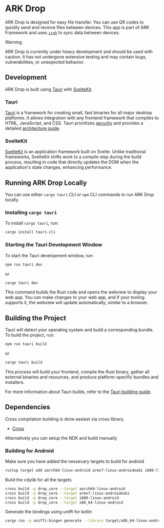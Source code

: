 # ARK Drop

ARK Drop is designed for easy file transfer. You can use QR codes to quickly send and receive files between devices. This app is part of ARK Framework and uses [`iroh`](https://iroh.computer/docs) to sync data between devices.

> [!WARNING]
> ARK Drop is currently under heavy development and should be used with caution. It has not undergone extensive testing and may contain bugs, vulnerabilities, or unexpected behavior.

## Development

ARK Drop is built using [Tauri](https://tauri.app/) with [SvelteKit](https://kit.svelte.dev/).

### Tauri

[Tauri](https://tauri.app/) is a framework for creating small, fast binaries for all major desktop platforms. It allows integration with any frontend framework that compiles to HTML, JavaScript, and CSS. Tauri prioritizes [security](https://tauri.app/v1/guides/development/security) and provides a detailed [architecture guide](https://tauri.app/v1/guides/architecture/).

### SvelteKit

[SvelteKit](https://kit.svelte.dev/) is an application framework built on Svelte. Unlike traditional frameworks, SvelteKit shifts work to a compile step during the build process, resulting in code that directly updates the DOM when the application's state changes, enhancing performance.

## Running ARK Drop Locally

You can use either `cargo tauri` CLI or `npm` CLI commands to run ARK Drop locally.

### Installing `cargo tauri`

To install `cargo tauri`, run:

```sh
cargo install tauri-cli
```

### Starting the Tauri Development Window

To start the Tauri development window, run:

```sh
npm run tauri dev
```

or

```sh
cargo tauri dev
```

This command builds the Rust code and opens the webview to display your web app. You can make changes to your web app, and if your tooling supports it, the webview will update automatically, similar to a browser.

## Building the Project

Tauri will detect your operating system and build a corresponding bundle. To build the project, run:

```sh
npm run tauri build
```

or

```sh
cargo tauri build
```

This process will build your frontend, compile the Rust binary, gather all external binaries and resources, and produce platform-specific bundles and installers.

For more information about Tauri builds, refer to the [Tauri building guide](https://tauri.app/v1/guides/building/).

## Dependencies

Cross compilation building is done easiest via cross library.

- [Cross](https://github.com/cross-rs/cross)

Alternatively you can setup the NDK and build manually

### Building for Android

Make sure you have added the nessecary targets to build for android

```sh
rustup target add aarch64-linux-android armv7-linux-androideabi i686-linux-android
```

Build the cdylib for all the targets

```sh
cross build -p drop_core --target aarch64-linux-android
cross build -p drop_core --target armv7-linux-androideabi
cross build -p drop_core --target i686-linux-android
cross build -p drop_core --target x86_64-linux-android
```

Generate the bindings using uniffi for kotlin

```sh
cargo run -p uniffi-bingen generate --library target/x86_64-linux-android/debug/libdrop_core.so --language=kotlin --out-dir ./bindings
```